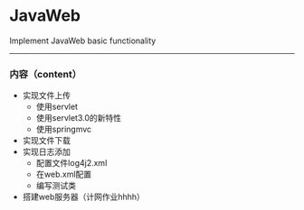 # JavaWeb
Implement JavaWeb basic functionality

---
### 内容（content）
- 实现文件上传
    - 使用servlet
    - 使用servlet3.0的新特性
    - 使用springmvc
- 实现文件下载
- 实现日志添加
    - 配置文件log4j2.xml
    - 在web.xml配置
    - 编写测试类
- 搭建web服务器（计网作业hhhh）